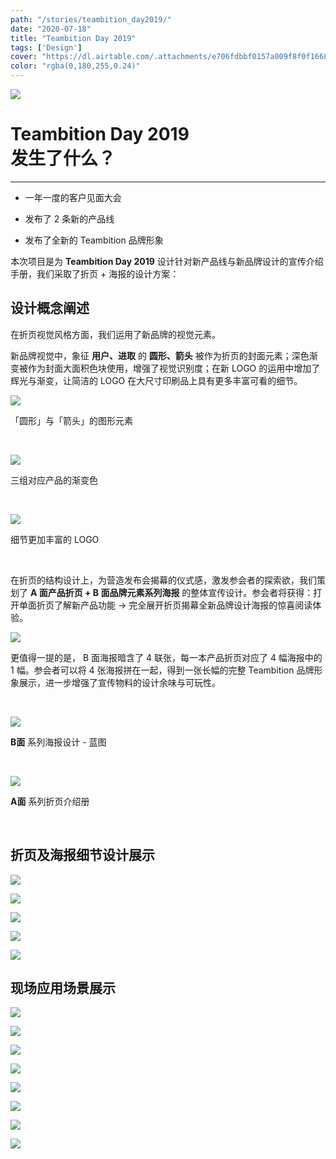 ```yaml
---
path: "/stories/teambition_day2019/"
date: "2020-07-18"
title: "Teambition Day 2019"
tags: ['Design']
cover: "https://dl.airtable.com/.attachments/e706fdbbf0157a009f8f0f16683881c4/65677a86/Teambitionday2019.png"
color: "rgba(0,180,255,0.24)"
---
```


![](https://dl.airtable.com/.attachments/b67a6707ac035eaac11cbd992bfa0e35/702094f5/1.png)

# Teambition Day 2019<br/>发生了什么？

---

* 一年一度的客户见面大会

* 发布了 2 条新的产品线

* 发布了全新的 Teambition 品牌形象

本次项目是为 **Teambition Day 2019** 设计针对新产品线与新品牌设计的宣传介绍手册，我们采取了折页 + 海报的设计方案：

## 设计概念阐述

在折页视觉风格方面，我们运用了新品牌的视觉元素。

新品牌视觉中，象征 **用户、进取** 的 **圆形、箭头** 被作为折页的封面元素；深色渐变被作为封面大面积色块使用，增强了视觉识别度；在新 LOGO 的运用中增加了辉光与渐变，让简洁的 LOGO 在大尺寸印刷品上具有更多丰富可看的细节。

![](https://dl.airtable.com/.attachments/fb83eb5706978db369a07ade60009641/1d2dcb83/2.png)

「圆形」与「箭头」的图形元素

<br/>

![](https://dl.airtable.com/.attachments/e05c05efebdcc7c32b59a5d88d657ce5/b73b9cfe/3.png)

三组对应产品的渐变色

<br/>

![](https://dl.airtable.com/.attachments/0d3b3f93c2602b7854a3af67ecf1baea/e9fc48ff/4.png)

细节更加丰富的 LOGO

<br/>

在折页的结构设计上，为营造发布会揭幕的仪式感，激发参会者的探索欲，我们策划了 **A 面产品折页 + B 面品牌元素系列海报** 的整体宣传设计。参会者将获得：打开单面折页了解新产品功能 -> 完全展开折页揭幕全新品牌设计海报的惊喜阅读体验。

![](https://dl.airtable.com/.attachments/cb7da3f6b040de5621443a7a50d53f91/9fafb3be/5.gif)

更值得一提的是， B 面海报暗含了 4 联张，每一本产品折页对应了 4 幅海报中的 1 幅。参会者可以将 4 张海报拼在一起，得到一张长幅的完整 Teambition 品牌形象展示，进一步增强了宣传物料的设计余味与可玩性。

<br/>

![](https://dl.airtable.com/.attachments/fcd24e2be2bd1e80e2787bad31acfad5/58068afc/6.png)

**B面** 系列海报设计 - 蓝图

<br/>

![](https://dl.airtable.com/.attachments/ec5573f0295821ec4f496dbfed107fa1/7c73127e/7.png)

**A面** 系列折页介绍册

<br/>

## 折页及海报细节设计展示

![](https://dl.airtable.com/.attachments/3f0a29fe21f7be0605c1a6543d3acc77/5bb209ee/8.png)

![](https://dl.airtable.com/.attachments/4a8f551f25e4951c6dd4a5a4e64716b8/06f16dc6/9.png)

![](https://dl.airtable.com/.attachments/03526e5b9044058c7d9888ef0d86fe7b/038bb10b/10.png)

![](https://dl.airtable.com/.attachments/02655ec27669aec821700b1854f938f3/ee06d08a/11.png)

![](https://dl.airtable.com/.attachments/5750275c47cd3cd057934280e68de41e/b8a77726/12.png)

## 现场应用场景展示

![](https://dl.airtable.com/.attachments/c01c499ba86bcc78fba3e4a71eeda67f/deec7e68/13.jpeg)

![](https://dl.airtable.com/.attachments/ce3b95f484e20593a226a1e10e5c0200/4b9757e9/14.JPG)

![](https://dl.airtable.com/.attachments/3d50e66488beab2a90e4d7d6667db847/11049f6a/15.jpeg)

![](https://dl.airtable.com/.attachments/47129069305682d639f354ed60a7d068/b091a3ac/16.jpeg)

![](https://dl.airtable.com/.attachments/6aa9b6e8d4a56f75f03d8b2f745ff6ce/1dcc40db/17.jpeg)

![](https://dl.airtable.com/.attachments/83b5c5b47f6966839c330b1317330a53/4b20664a/18.jpeg)

![](https://dl.airtable.com/.attachments/46259895d0d337b80901c5f59dc2d8db/179778a8/19.jpeg)

![](https://dl.airtable.com/.attachments/d7f70aecfb2166d411842f9c11fbedda/785c1021/20.JPG)
